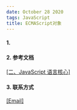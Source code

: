 ```yaml
---
date: October 28 2020
tags: JavaScript
title: ECMAScript对象
---
```


#### 1.

#### 2. 参考文档

[[二、JavaScript 语言核心]]()

#### 3. 联系方式

[[Email]](yuanmin8888@outlook.com)
